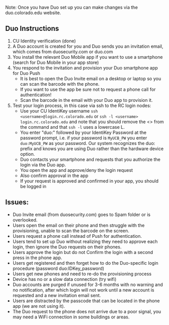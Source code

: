 Note: Once you have Duo set up you can make changes via the duo.colorado.edu website.
 
## Duo Instructions
1. CU Identity verification (done)
2. A Duo account is created for you and Duo sends you an invitation email, which comes from duosecurity.com or duo.com
3. You install the relevant Duo Mobile app if you want to use a smartphone (search for Duo Mobile in your app store)
4. You respond to the invitation and provision your Duo smartphone app for Duo Push
   * It is best to open the Duo Invite email on a desktop or laptop so you can scan the barcode with the phone.
   * If you want to use the app be sure not to request a phone call for authentication!
   * Scan the barcode in the email with your Duo app to provision it.
5. Test your login process, in this case via ssh to the RC login nodes:
   * Use your CU IdentiKey username `ssh <username>@login.rc.colorado.edu` or `ssh -l <username> login.rc.colorado.edu` and note that you should remove the <> from the command and that `ssh -l` uses a lowercase L.
   * You enter "duo:" followed by your IdentiKey Password at the password prompt, i.e. if your password is `MyUCB_PW` you enter `duo:MyUCB_PW` as your password. Our system recognizes the duo: prefix and knows you are using Duo rather than the hardware device option.
   * Duo contacts your smartphone and requests that you authorize the login via the Duo app.
   * You open the app and approve/deny the login request
   * Also confirm approval in the app
   * If your request is approved and confirmed in your app, you should be logged in
 
## Issues:
- Duo Invite email (from duosecurity.com) goes to Spam folder or is overlooked.
- Users open the email on their phone and then struggle with the provisioning, unable to scan the barcode on the screen.
- Users request a phone call instead of Push for authentication.
- Users tend to set up Duo without realizing they need to approve each login, then ignore the Duo requests on their phones.
- Users approve the login but do not Confirm the login with a second press in the phone app.
- Users get registered and then forget how to do the Duo-specific login procedure (password duo:IDKey_password)
- Users get new phones and need to re-do the provisioning process
- Device has no or a slow data connection (try wifi)
- Duo accounts are purged if unused for 3-6 months with no warning and no notification, after which login will not work until a new account is requested and a new invitation email sent.
- Users are distracted by the passcode that can be located in the phone app (we are not using it).
- The Duo request to the phone does not arrive due to a poor signal, you may need a WiFi connection in some buildings or areas.